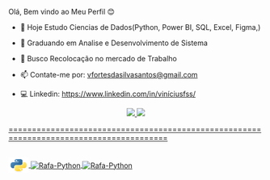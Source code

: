 Olá, Bem vindo ao Meu Perfil 😊

- 🔭 Hoje Estudo Ciencias de Dados(Python, Power BI, SQL, Excel, Figma,)

- 🌱 Graduando em Analise e Desenvolvimento de Sistema

- 💼 Busco Recolocação no mercado de Trabalho 

- 📫 Contate-me por: vfortesdasilvasantos@gmail.com

- 💻 Linkedin: https://www.linkedin.com/in/viníciusfss/

<div align="center">
  <a href="https://github.com/viniciusfss19">
  <img height="180em" src="https://github-readme-stats.vercel.app/api?username=viniciusfss19&show_icons=true&theme=dark&include_all_commits=true&count_private=true"/>
  <img height="180em" src="https://github-readme-stats.vercel.app/api/top-langs/?username=viniciusfss19&layout=compact&langs_count=7&theme=dark"/>
</div>

========================================================================================
<div style="display: inline_block"><br>
  <img align="center" alt="Rafa-Python" height="30" width="40" src="https://raw.githubusercontent.com/devicons/devicon/master/icons/python/python-original.svg"/>
  <img align="center" alt="Rafa-Python" height="30" width="40" src="https://cdn.jsdelivr.net/gh/devicons/devicon/icons/figma/figma-original.svg" />
  <img align="center" alt="Rafa-Python" height="30" width="40" src="https://cdn.jsdelivr.net/gh/devicons/devicon/icons/mysql/mysql-original-wordmark.svg" />
         
</div>
